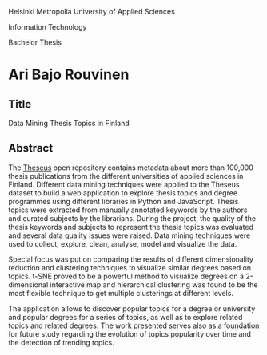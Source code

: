 Helsinki Metropolia University of Applied Sciences

Information Technology

Bachelor Thesis

Ari Bajo Rouvinen
=========

Title
--------------
Data Mining Thesis Topics in Finland

Abstract
--------------
The [Theseus](http://theseus.fi/) open repository contains metadata about more than 100,000 thesis publications from the different universities of applied sciences in Finland. Different data mining techniques were applied to the Theseus dataset to build a web application to explore thesis topics and degree programmes using different libraries in Python and JavaScript. Thesis topics were extracted from manually annotated keywords by the authors and curated subjects by the librarians. During the project, the quality of the thesis keywords and subjects to represent the thesis topics was evaluated and several data quality issues were raised. Data mining techniques were used to collect, explore, clean, analyse, model and visualize the data.

Special focus was put on comparing the results of different dimensionality reduction and clustering techniques to visualize similar degrees based on topics. t-SNE proved to be a powerful method to visualize degrees on a 2-dimensional interactive map and hierarchical clustering was found to be the most flexible technique to get multiple clusterings at different levels.

The application allows to discover popular topics for a degree or university and popular degrees for a series of topics, as well as to explore related topics and related degrees. The work presented serves also as a foundation for future study regarding the evolution of topics popularity over time and the detection of trending topics.

